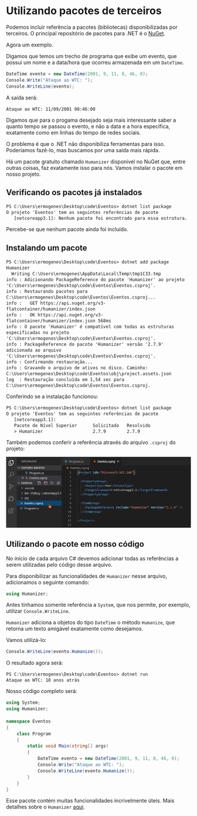 # Utilizando pacotes de terceiros

Podemos incluir referência a pacotes (bibliotecas) disponibilizadas por terceiros. O principal repositório de pacotes para .NET é o [NuGet](https://www.nuget.org/).

Agora um exemplo.

Digamos que temos um trecho de programa que exibe um evento, que possui um nome e a data/hora que ocorreu armazenada em um `DateTime`.

```cs
DateTime evento = new DateTime(2001, 9, 11, 8, 46, 0);
Console.Write("Ataque ao WTC: ");
Console.WriteLine(evento);
```

A saída será:

```
Ataque ao WTC: 11/09/2001 08:46:00
```

Digamos que para o progama desejado seja mais interessante saber a quanto tempo se passou o evento, e não a data e a hora específica, exatamente como em linhas do tempo de redes sociais.

O problema é que o .NET não disponibiliza ferramentas para isso. Poderíamos fazê-lo, mas buscamos por uma saída mais rápida.

Há um pacote gratuito chamado `Humanizer` disponível no NuGet que, entre outras coisas, faz exatamente isso para nós. Vamos instalar o pacote em nosso projeto.

## Verificando os pacotes já instalados

```
PS C:\Users\ermogenes\Desktop\code\Eventos> dotnet list package
O projeto 'Eventos' tem as seguintes referências de pacote
   [netcoreapp3.1]: Nenhum pacote foi encontrado para essa estrutura.
```

Percebe-se que nenhum pacote ainda foi incluído.

## Instalando um pacote

```
PS C:\Users\ermogenes\Desktop\code\Eventos> dotnet add package Humanizer
  Writing C:\Users\ermogenes\AppData\Local\Temp\tmp1C33.tmp
info : Adicionando PackageReference do pacote 'Humanizer' ao projeto 'C:\Users\ermogenes\Desktop\code\Eventos\Eventos.csproj'.
info : Restaurando pacotes para C:\Users\ermogenes\Desktop\code\Eventos\Eventos.csproj...
info :   GET https://api.nuget.org/v3-flatcontainer/humanizer/index.json
info :   OK https://api.nuget.org/v3-flatcontainer/humanizer/index.json 568ms
info : O pacote 'Humanizer' é compatível com todas as estruturas especificadas no projeto 'C:\Users\ermogenes\Desktop\code\Eventos\Eventos.csproj'.
info : PackageReference do pacote 'Humanizer' versão '2.7.9' adicionada ao arquivo 'C:\Users\ermogenes\Desktop\code\Eventos\Eventos.csproj'.
info : Confirmando restauração...
info : Gravando o arquivo de ativos no disco. Caminho: C:\Users\ermogenes\Desktop\code\Eventos\obj\project.assets.json
log  : Restauração concluída em 1,54 sec para C:\Users\ermogenes\Desktop\code\Eventos\Eventos.csproj.
```

Conferindo se a instalação funcionou:

```
PS C:\Users\ermogenes\Desktop\code\Eventos> dotnet list package
O projeto 'Eventos' tem as seguintes referências de pacote
   [netcoreapp3.1]: 
   Pacote de Nível Superior      Solicitado   Resolvido
   > Humanizer                   2.7.9        2.7.9
```

Também podemos conferir a referência através do arquivo `.csproj` do projeto:

![](000052.png)

## Utilizando o pacote em nosso código

No início de cada arquivo C# devemos adicionar todas as referências a serem utilizadas pelo código desse arquivo.

Para disponibilizar as funcionalidades de `Humanizer` nesse arquivo, adicionamos o seguinte comando:

```cs
using Humanizer;
```

Antes tínhamos somente referência a `System`, que nos permite, por exemplo, utilizar `Console.WriteLine`.

`Humanizer` adiciona a objetos do tipo `DateTime` o método `Humanize`, que retorna um texto amigável exatamente como desejamos.

Vamos utilizá-lo:

```cs
Console.WriteLine(evento.Humanize());
```

O resultado agora será:

```
PS C:\Users\ermogenes\Desktop\code\Eventos> dotnet run
Ataque ao WTC: 18 anos atrás
```

Nosso código completo será:
```cs
using System;
using Humanizer;

namespace Eventos
{
    class Program
    {
        static void Main(string[] args)
        {
            DateTime evento = new DateTime(2001, 9, 11, 8, 46, 0);
            Console.Write("Ataque ao WTC: ");
            Console.WriteLine(evento.Humanize());
        }
    }
}
```

Esse pacote contém muitas funcionalidades incrivelmente úteis. Mais detalhes sobre o `Humanizer` [aqui](https://github.com/Humanizr/Humanizer).